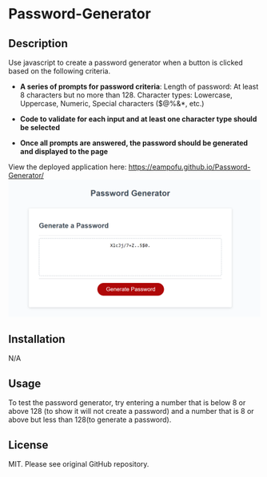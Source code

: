 # Password-Generator

## Description
Use javascript to create a password generator when a button is clicked based on the following criteria. 

* **A series of prompts for password criteria**:
Length of password: At least 8 characters but no more than 128.
Character types: Lowercase, Uppercase, Numeric, Special characters ($@%&*, etc.)

* **Code to validate for each input and at least one character type should be selected**
* **Once all prompts are answered, the password should be generated and displayed to the page**

View the deployed application here: https://eampofu.github.io/Password-Generator/
![Alt text](/assets/image.png)

## Installation
N/A

## Usage
To test the password generator, try entering a number that is below 8  or above 128 (to show it will not create a password) and a number that is 8 or above but less than 128(to generate a password).
## License
MIT. Please see original GitHub repository. 